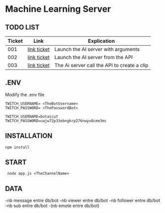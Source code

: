 # Machine Learning Server

## TODO LIST
| Ticket        | Link      | Explication |
| ------|-----|-----|
| 001  	| [link ticket](https://trello.com/c/N8rMkKL3)	| Launch the AI server with arguments 	|
| 002  	| [link ticket](https://trello.com/c/kVI9iBSK)	| Launch the AI server from the API 	|
| 003  	| [link ticket](https://trello.com/c/csaCErc9)	| The Ai server call the API to create a clip 	|

## .ENV
Modify the .env file
```
TWITCH_USERNAME= <TheBotUsername>
TWITCH_PASSWORD= <ThePasswordBot>
```
```
TWITCH_USERNAME=botaicut
TWITCH_PASSWORD=uajw72p33ebngkrp276nwyx8cme3mc
```

## INSTALLATION

```
npm install
```

## START

```
 node app.js <TheChannelName>
```

## DATA
-nb message entre db/bot
-nb viewer entre db/bot 
-nb follower entre db/bot
-nb sub entre db/bot
-(nb emote entre db/bot)

